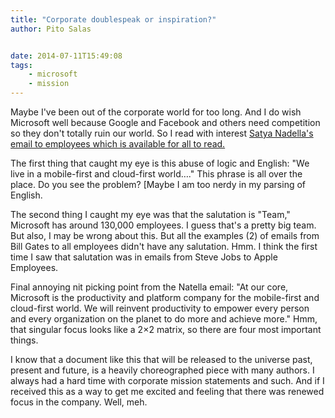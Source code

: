 ```yaml
---
title: "Corporate doublespeak or inspiration?"
author: Pito Salas


date: 2014-07-11T15:49:08
tags:
    - microsoft
    - mission
---
```




Maybe I've been out of the corporate world for too long. And I do wish
Microsoft well because Google and Facebook and others need competition so they
don't totally ruin our world. So I read with interest [Satya Nadella's email
to employees which is available for all to
read.](<http://www.microsoft.com/en-us/news/ceo/index.html>)

The first thing that caught my eye is this abuse of logic and English: "We
live in a mobile-first and cloud-first world…." This phrase is all over the
place. Do you see the problem? [Maybe I am too nerdy in my parsing of English.

The second thing I caught my eye was that the salutation is "Team," Microsoft
has around 130,000 employees. I guess that's a pretty big team. But also, I
may be wrong about this. But all the examples (2) of emails from Bill Gates to
all employees didn't have any salutation. Hmm. I think the first time I saw
that salutation was in emails from Steve Jobs to Apple Employees.

Final annoying nit picking point from the Natella email: "At our core,
Microsoft is the productivity and platform company for the mobile-first and
cloud-first world. We will reinvent productivity to empower every person and
every organization on the planet to do more and achieve more." Hmm, that
singular focus looks like a 2×2 matrix, so there are four most important
things.

I know that a document like this that will be released to the universe past,
present and future, is a heavily choreographed piece with many authors. I
always had a hard time with corporate mission statements and such. And if I
received this as a way to get me excited and feeling that there was renewed
focus in the company. Well, meh.


